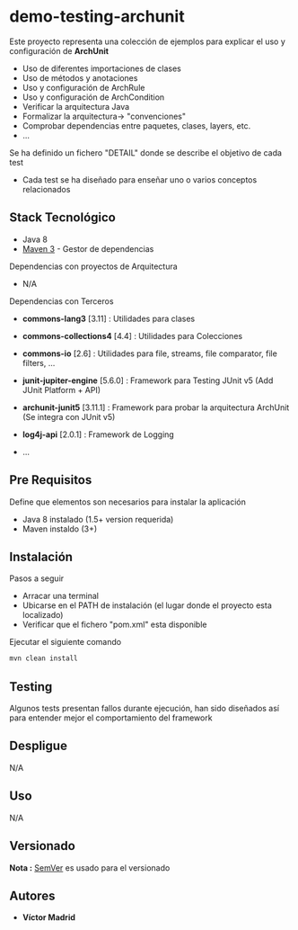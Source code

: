 # demo-testing-archunit

Este proyecto representa una colección de ejemplos para explicar el uso y configuración de **ArchUnit**

* Uso de diferentes importaciones de clases
* Uso de métodos y anotaciones
* Uso y configuración de ArchRule
* Uso y configuración de ArchCondition
* Verificar la arquitectura Java
* Formalizar la arquitectura-> "convenciones"
* Comprobar dependencias entre paquetes, clases, layers, etc.
* ...

Se ha definido un fichero "DETAIL" donde se describe el objetivo de cada test

* Cada test se ha diseñado para enseñar uno o varios conceptos relacionados



## Stack Tecnológico

* Java 8
* [Maven 3](https://maven.apache.org/) - Gestor de dependencias

Dependencias con proyectos de Arquitectura

* N/A

Dependencias con Terceros

* **commons-lang3** [3.11] : Utilidades para clases
* **commons-collections4** [4.4] : Utilidades para Colecciones
* **commons-io** [2.6] : Utilidades para file, streams, file comparator, file filters, ...

* **junit-jupiter-engine** [5.6.0] : Framework para Testing JUnit v5 (Add JUnit Platform + API) 

* **archunit-junit5** [3.11.1] : Framework para probar la arquitectura ArchUnit (Se integra con JUnit v5)
* **log4j-api** [2.0.1] : Framework de Logging
* ...



## Pre Requisitos

Define que elementos son necesarios para instalar la aplicación

* Java 8 instalado (1.5+ version requerida)
* Maven instaldo  (3+)





## Instalación

Pasos a seguir

* Arracar una terminal
* Ubicarse en el PATH de instalación  (el lugar donde el proyecto esta localizado)
* Verificar que el fichero "pom.xml" esta disponible

Ejecutar el siguiente comando

```bash
mvn clean install
```






## Testing


Algunos tests presentan fallos durante ejecución, han sido diseñados así para entender mejor el comportamiento del framework




## Despligue

N/A





## Uso

N/A





## Versionado

**Nota :** [SemVer](http://semver.org/) es usado para el versionado






## Autores

* **Víctor Madrid**